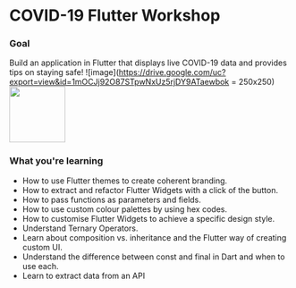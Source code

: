 # COVID-19 Flutter Workshop

### Goal

Build an application in Flutter that displays live COVID-19 data and provides tips on staying safe!
![image](https://drive.google.com/uc?export=view&id=1mOCJj92O87STpwNxUz5rjDY9ATaewbok = 250x250)
<img src="https://drive.google.com/uc?export=view&id=1mOCJj92O87STpwNxUz5rjDY9ATaewbo" width="100">



### What you're learning 
*  How to use Flutter themes to create coherent branding.
*  How to extract and refactor Flutter Widgets with a click of the button.
*  How to pass functions as parameters and fields.
*  How to use custom colour palettes by using hex codes.
*  How to customise Flutter Widgets to achieve a specific design style.
*  Understand Ternary Operators.
*  Learn about composition vs. inheritance and the Flutter way of creating custom UI.
*  Understand the difference between const and final in Dart and when to use each.
*  Learn to extract data from an API
